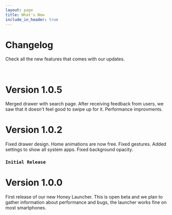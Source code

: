```yaml
---
layout: page
title: What's New
include_in_header: true
---
```


# Changelog
Check all the new features that comes with our updates. 

<br>


# **Version 1.0.5**
Merged drawer with search page. After receiving feedback from users, we saw that it doesn't feel good to swipe up for it.
Performance improvments.


# **Version 1.0.2**
Fixed drawer design.
Home animations are now free.
Fixed gestures.
Added settings to show all system apps.
Fixed background opacity.


### `Initial Release`
# **Version 1.0.0**
First release of our new Honey Launcher. This is open beta and we plan to gather information about performance and bugs, the launcher works fine on most smartphones.


<br>
